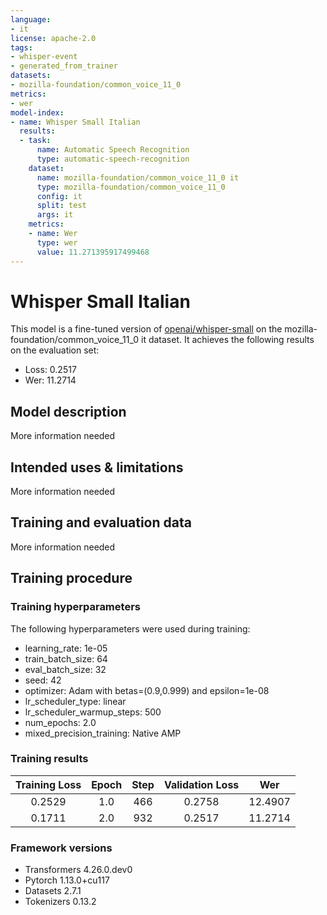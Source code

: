 ```yaml
---
language:
- it
license: apache-2.0
tags:
- whisper-event
- generated_from_trainer
datasets:
- mozilla-foundation/common_voice_11_0
metrics:
- wer
model-index:
- name: Whisper Small Italian
  results:
  - task:
      name: Automatic Speech Recognition
      type: automatic-speech-recognition
    dataset:
      name: mozilla-foundation/common_voice_11_0 it
      type: mozilla-foundation/common_voice_11_0
      config: it
      split: test
      args: it
    metrics:
    - name: Wer
      type: wer
      value: 11.271395917499468
---
```


<!-- This model card has been generated automatically according to the information the Trainer had access to. You
should probably proofread and complete it, then remove this comment. -->

# Whisper Small Italian

This model is a fine-tuned version of [openai/whisper-small](https://huggingface.co/openai/whisper-small) on the mozilla-foundation/common_voice_11_0 it dataset.
It achieves the following results on the evaluation set:
- Loss: 0.2517
- Wer: 11.2714

## Model description

More information needed

## Intended uses & limitations

More information needed

## Training and evaluation data

More information needed

## Training procedure

### Training hyperparameters

The following hyperparameters were used during training:
- learning_rate: 1e-05
- train_batch_size: 64
- eval_batch_size: 32
- seed: 42
- optimizer: Adam with betas=(0.9,0.999) and epsilon=1e-08
- lr_scheduler_type: linear
- lr_scheduler_warmup_steps: 500
- num_epochs: 2.0
- mixed_precision_training: Native AMP

### Training results

| Training Loss | Epoch | Step | Validation Loss | Wer     |
|:-------------:|:-----:|:----:|:---------------:|:-------:|
| 0.2529        | 1.0   | 466  | 0.2758          | 12.4907 |
| 0.1711        | 2.0   | 932  | 0.2517          | 11.2714 |


### Framework versions

- Transformers 4.26.0.dev0
- Pytorch 1.13.0+cu117
- Datasets 2.7.1
- Tokenizers 0.13.2
